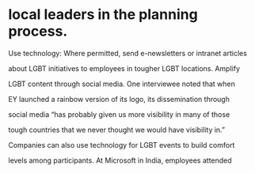 # local leaders in the planning process.

Use technology: Where permitted, send e-newsletters or intranet articles

about LGBT initiatives to employees in tougher LGBT locations. Amplify

LGBT content through social media. One interviewee noted that when

EY launched a rainbow version of its logo, its dissemination through

social media “has probably given us more visibility in many of those

tough countries that we never thought we would have visibility in.”

Companies can also use technology for LGBT events to build comfort

levels among participants. At Microsoft in India, employees attended